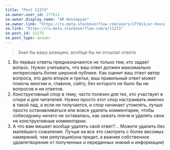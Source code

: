 ```yaml
---
title: "Post 11273"
se.owner.user_id: 277611
se.owner.display_name: "AR Hovsepyan"
se.owner.link: "https://ru.meta.stackoverflow.com/users/277611/ar-hovsepyan"
se.link: "https://ru.meta.stackoverflow.com/a/11273"
se.post_id: 11273
se.post_type: answer
---
```

<blockquote>
<p>Знал бы вашу реакцию, вообще бы не отсылал ответа</p>
</blockquote>
<ol>
<li>Во первых ответы предназначаются не только тем, кто задает вопрос.
Нужно учитывать, что ваш ответ должен максимально интересовать более
широкой публике. Как оценит ваш ответ автор вопроса, это дело второе
и третье, ваш правильный ответ может помочь многим  и, главное,
сайту, без которого не было бы ни вопросов и ни ответов.</li>
<li>Конструктивный спор в тему, часто полезен для тех, кто участвует в споре и для
читателей. Нужно просто этот спор настраивать именно в такой лад, а
если не получается, и спор начинает утомлять, лучше просто
останавливаться или вовсе удалять комментарии, чтобы собеседнику ничего не оставалась, как зажать плечи и удалять свои не конструктивные комментарии.</li>
<li>А что вам мешает вообще удалять свой ответ?...  Можете удалить без
малейшего сожаления. Лучше на все это смотреть с более весомых
намерений, чем репутация(она придет, а важнее собственное
удовлетворение от полученных и переданных знаний и информации)</li>
</ol>
